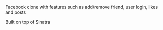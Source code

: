Facebook clone with features such as add/remove friend, user login, likes and posts

Built on top of Sinatra
